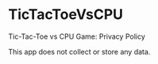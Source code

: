 # TicTacToeVsCPU
Tic-Tac-Toe vs CPU Game: Privacy Policy

This app does not collect or store any data. 
